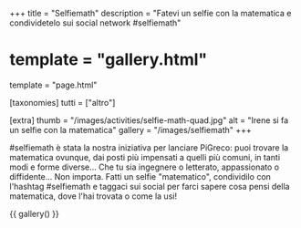 +++
title = "Selfiemath"
description = "Fatevi un selfie con la matematica e condividetelo sui social network #selfiemath"

# template = "gallery.html"
template = "page.html"

[taxonomies]
tutti = ["altro"]

[extra]
thumb = "/images/activities/selfie-math-quad.jpg"
alt = "Irene si fa un selfie con la matematica"
gallery = "/images/selfiemath"
+++

#selfiemath è stata la nostra iniziativa per lanciare PiGreco: puoi trovare la
matematica ovunque, dai posti più impensati a quelli più comuni, in tanti modi
e forme diverse... Che tu sia ingegnere o letterato, appassionato o diffidente...
Non importa. Fatti un selfie "matematico", condividilo con l'hashtag #selfiemath e taggaci sui social
per farci sapere cosa pensi della matematica, dove l'hai trovata o come la usi!

{{ gallery() }}
